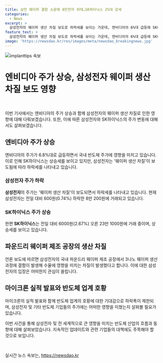 ```yaml
---
title: 삼전 웨이퍼 결함 소문에 8만전자 위태…SK하이닉스 2%대 강세
categories:
  - News
excerpt: >
  삼성전자의 웨이퍼 생산 차질 보도로 하락세를 보이는 가운데, 엔비디아의 6%대 급등에 SK하이닉스는 2%대 강세를 보이며 주가가 혼조를 보였다. 삼성전자는 웨이퍼 생산 결함 보도에 영향을 받아 하락세를 보이고 있으며, 업계는 이에 대한 여론이 엇갈리고 있다. 이에도 마이크론의 실적 발표와 반도체 산업 호황에 대한 기대감으로 하락폭이 제한되면서 삼성전자의 주가는 8만원대를 유지하고 있다.
feature_text: >
  삼성전자의 웨이퍼 생산 차질 보도로 하락세를 보이는 가운데, 엔비디아의 6%대 급등에 SK하이닉스는 2%대 강세를 보이며 주가가 혼조를 보였다. 삼성전자는 웨이퍼 생산 결함 보도에 영향을 받아 하락세를 보이고 있으며, 업계는 이에 대한 여론이 엇갈리고 있다. 이에도 마이크론의 실적 발표와 반도체 산업 호황에 대한 기대감으로 하락폭이 제한되면서 삼성전자의 주가는 8만원대를 유지하고 있다.
image: 'https://newsdao.kr/res/images/meta/newsdao_breakingnews.jpg'
---
```


<p><img src="https://newsdao.kr/res/images/meta/newsdao_breakingnews.jpg" alt="implanttips 속보" /></p>

<h1>엔비디아 주가 상승, 삼성전자 웨이퍼 생산 차질 보도 영향</h1>

<p data-ke-size="size16">&nbsp;</p>

<p>이번 기사에서는 엔비디아의 주가 상승과 함께 삼성전자의 웨이퍼 생산 차질로 인한 영향에 대해 다뤄보겠습니다. 또한, 이에 따른 삼성전자와 SK하이닉스의 주가 변동에 대해서도 살펴보겠습니다.</p>

<h2 data-ke-size="size26">엔비디아 주가 상승</h2>

<p>엔비디아의 주가가 6.8%대로 급등하면서 국내 반도체 주가에 영향을 미치고 있습니다. 이로 인해 SK하이닉스는 상승세를 보이고 있지만, 삼성전자는 '웨이퍼 생산 차질'이 보도됨에 따라 하락세를 나타내고 있습니다.</p>

<h3>삼성전자 주가 하락</h3>

<p><strong>삼성전자</strong>의 주가는 '웨이퍼 생산 차질'이 보도되면서 하락세를 나타내고 있습니다. 현재 삼성전자는 전일 대비 600원(0.74%) 하락한 8만 200원에 거래되고 있습니다.</p>

<h3>SK하이닉스 주가 상승</h3>

<p>한편 <strong>SK하이닉스</strong>는 전일 대비 6000원(2.67%) 오른 23만 1000원에 거래 중이며, 상승세를 보이고 있습니다.</p>

<h2 data-ke-size="size26">파운드리 웨이퍼 제조 공장의 생산 차질</h2>

<p>언론 보도에 따르면 삼성전자의 국내 파운드리 웨이퍼 제조 공장에서 3나노 웨이퍼 생산과정에 결함이 발생해 수율에 영향을 미치는 차질이 발생했다고 합니다. 이에 대한 삼성전자의 입장은 어떠한지 관심이 쏠립니다.</p>

<h2 data-ke-size="size26">마이크론 실적 발표와 반도체 업계 호황</h2>

<p>마이크론의 실적 발표와 함께 반도체 업계의 호황에 대한 기대감으로 하락폭이 제한되며, 삼성전자 및 기타 반도체 기업들의 주가에는 어떠한 영향을 미쳤는지 살펴볼 필요가 있습니다.</p>

<p>이번 사건을 통해 삼성전자 및 전 세계적으로 큰 영향을 미치는 반도체 산업의 흐름과 동향에 대해 살펴보았습니다. 지속적인 업데이트와 관련 기업들의 대책에도 주목해야 할 것으로 보입니다.</p>

<p data-ke-size="size16">&nbsp;</p>
실시간 뉴스 속보는, <a href="https://newsdao.kr" rel="dofollow">https://newsdao.kr</a>


